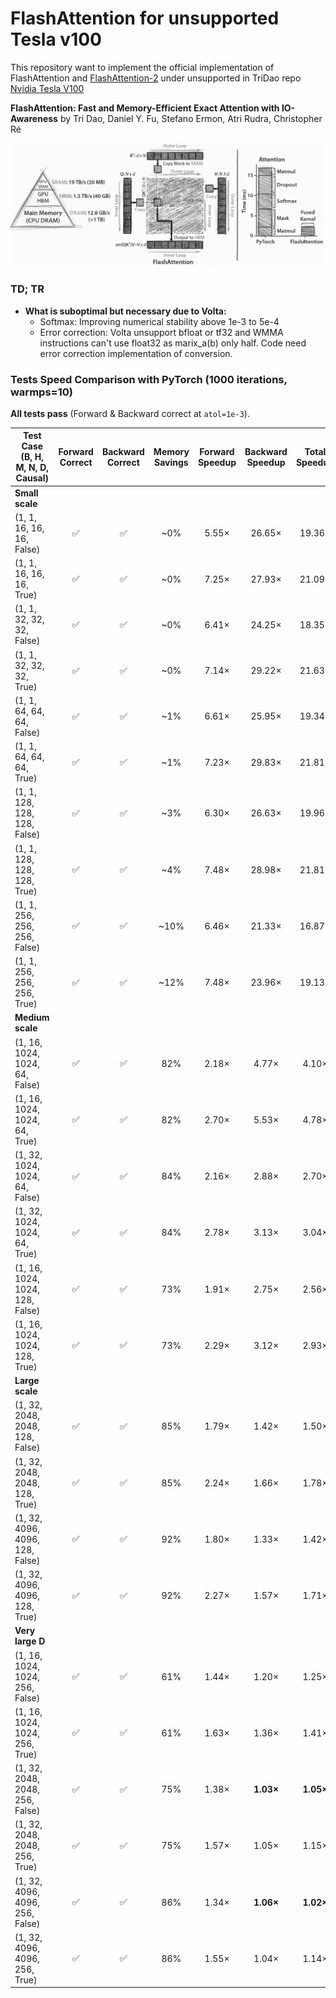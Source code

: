 # FlashAttention for unsupported Tesla v100
This repository want to implement the official implementation of FlashAttention and [FlashAttention-2](https://github.com/ai-bond/flash-attention-v100/blob/main/docs/attention.md) under unsupported in TriDao repo [Nvidia Tesla V100](https://github.com/ai-bond/flash-attention-v100/blob/main/docs/volta.md)

**FlashAttention: Fast and Memory-Efficient Exact Attention with IO-Awareness** by Tri Dao, Daniel Y. Fu, Stefano Ermon, Atri Rudra, Christopher Ré

![FlashAttention](docs/fa2.jpeg)

### TD; TR

- **What is suboptimal but necessary due to Volta:**
  - Softmax: Improving numerical stability above 1e-3 to 5e-4
  - Error correction: Volta unsupport bfloat or tf32 and WMMA instructions can't use float32 as marix_a(b) only half. Code need error correction implementation of conversion.

### **Tests Speed Comparison with PyTorch (1000 iterations, warmps=10)**  
**All tests pass** (Forward & Backward correct at `atol=1e-3`).  

| Test Case (B, H, M, N, D, Causal)       | Forward Correct | Backward Correct | Memory Savings | Forward Speedup | Backward Speedup | Total Speedup | Notes |
|----------------------------------------|:---------------:|:----------------:|:--------------:|:---------------:|:----------------:|:-------------:|-------|
| **Small scale**                        |                 |                  |                |                 |                  |               |       |
| (1, 1, 16, 16, 16, False)              | ✅              | ✅               | ~0%            | 5.55×           | 26.65×           | 19.36×        | Extremely fast; kernel fusion shines |
| (1, 1, 16, 16, 16, True)               | ✅              | ✅               | ~0%            | 7.25×           | 27.93×           | 21.09×        | Causal adds negligible overhead |
| (1, 1, 32, 32, 32, False)              | ✅              | ✅               | ~0%            | 6.41×           | 24.25×           | 18.35×        | Consistent with D=16 trend |
| (1, 1, 32, 32, 32, True)               | ✅              | ✅               | ~0%            | 7.14×           | 29.22×           | 21.63×        | Backward peak at 29× |
| (1, 1, 64, 64, 64, False)              | ✅              | ✅               | ~1%            | 6.61×           | 25.95×           | 19.34×        | Optimal for WMMA (D=64) |
| (1, 1, 64, 64, 64, True)               | ✅              | ✅               | ~1%            | 7.23×           | 29.83×           | 21.81×        | Best backward perf in small scale |
| (1, 1, 128, 128, 128, False)           | ✅              | ✅               | ~3%            | 6.30×           | 26.63×           | 19.96×        | Slight forward dip, backward stable |
| (1, 1, 128, 128, 128, True)            | ✅              | ✅               | ~4%            | 7.48×           | 28.98×           | 21.81×        | Causal boosts forward by ~18% |
| (1, 1, 256, 256, 256, False)           | ✅              | ✅               | ~10%           | 6.46×           | 21.33×           | 16.87×        | Shared memory pressure visible |
| (1, 1, 256, 256, 256, True)            | ✅              | ✅               | ~12%           | 7.48×           | 23.96×           | 19.13×        | Causal mitigates D=256 overhead |
| **Medium scale**                       |                 |                  |                |                 |                  |               |       |
| (1, 16, 1024, 1024, 64, False)         | ✅              | ✅               | 82%            | 2.18×           | 4.77×            | 4.10×         | Memory savings dominate |
| (1, 16, 1024, 1024, 64, True)          | ✅              | ✅               | 82%            | 2.70×           | 5.53×            | 4.78×         | Causal improves forward by 24% |
| (1, 32, 1024, 1024, 64, False)         | ✅              | ✅               | 84%            | 2.16×           | 2.88×            | 2.70×         | Higher H reduces occupancy |
| (1, 32, 1024, 1024, 64, True)          | ✅              | ✅               | 84%            | 2.78×           | 3.13×            | 3.04×         | Causal still beneficial |
| (1, 16, 1024, 1024, 128, False)        | ✅              | ✅               | 73%            | 1.91×           | 2.75×            | 2.56×         | Larger D increases register pressure |
| (1, 16, 1024, 1024, 128, True)         | ✅              | ✅               | 73%            | 2.29×           | 3.12×            | 2.93×         | Consistent causal advantage |
| **Large scale**                        |                 |                  |                |                 |                  |               |       |
| (1, 32, 2048, 2048, 128, False)        | ✅              | ✅               | 85%            | 1.79×           | 1.42×            | 1.50×         | Memory-bound regime |
| (1, 32, 2048, 2048, 128, True)         | ✅              | ✅               | 85%            | 2.24×           | 1.66×            | 1.78×         | Causal forward gain: +25% |
| (1, 32, 4096, 4096, 128, False)        | ✅              | ✅               | 92%            | 1.80×           | 1.33×            | 1.42×         | Backward latency dominates |
| (1, 32, 4096, 4096, 128, True)         | ✅              | ✅               | 92%            | 2.27×           | 1.57×            | 1.71×         | Causal maintains ~2× forward gain |
| **Very large D**                       |                 |                  |                |                 |                  |               |       |
| (1, 16, 1024, 1024, 256, False)        | ✅              | ✅               | 61%            | 1.44×           | 1.20×            | 1.25×         | D=256 stresses shared memory |
| (1, 16, 1024, 1024, 256, True)         | ✅              | ✅               | 61%            | 1.63×           | 1.36×            | 1.41×         | Modest but consistent gains |
| (1, 32, 2048, 2048, 256, False)        | ✅              | ✅               | 75%            | 1.38×           | **1.03×**        | **1.05×**     | **No backward slowdown!** |
| (1, 32, 2048, 2048, 256, True)         | ✅              | ✅               | 75%            | 1.57×           | 1.05×            | 1.15×         | Causal recovers forward perf |
| (1, 32, 4096, 4096, 256, False)        | ✅              | ✅               | 86%            | 1.34×           | **1.06×**        | **1.02×**     | **Parity with PyTorch (no regression!)** |
| (1, 32, 4096, 4096, 256, True)         | ✅              | ✅               | 86%            | 1.55×           | 1.04×            | 1.14×         | Causal ensures net gain |